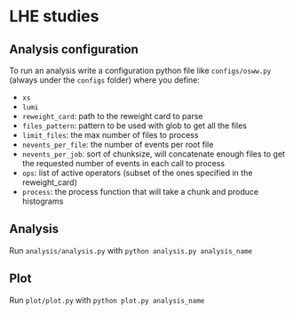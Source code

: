 # LHE studies

## Analysis configuration
To run an analysis write a configuration python file like `configs/osww.py` (always under the `configs` folder) where you define:
* `xs` 
* `lumi` 
* `reweight_card`: path to the reweight card to parse
* `files_pattern`: pattern to be used with glob to get all the files
* `limit_files`: the max number of files to process
* `nevents_per_file`: the number of events per root file
* `nevents_per_job`: sort of chunksize, will concatenate enough files to get the requested number of events in each call to process
* `ops`: list of active operators (subset of the ones specified in the reweight_card)
* `process`: the process function that will take a chunk and produce histograms


## Analysis
Run `analysis/analysis.py` with `python analysis.py analysis_name` 

## Plot
Run `plot/plot.py` with `python plot.py analysis_name` 



